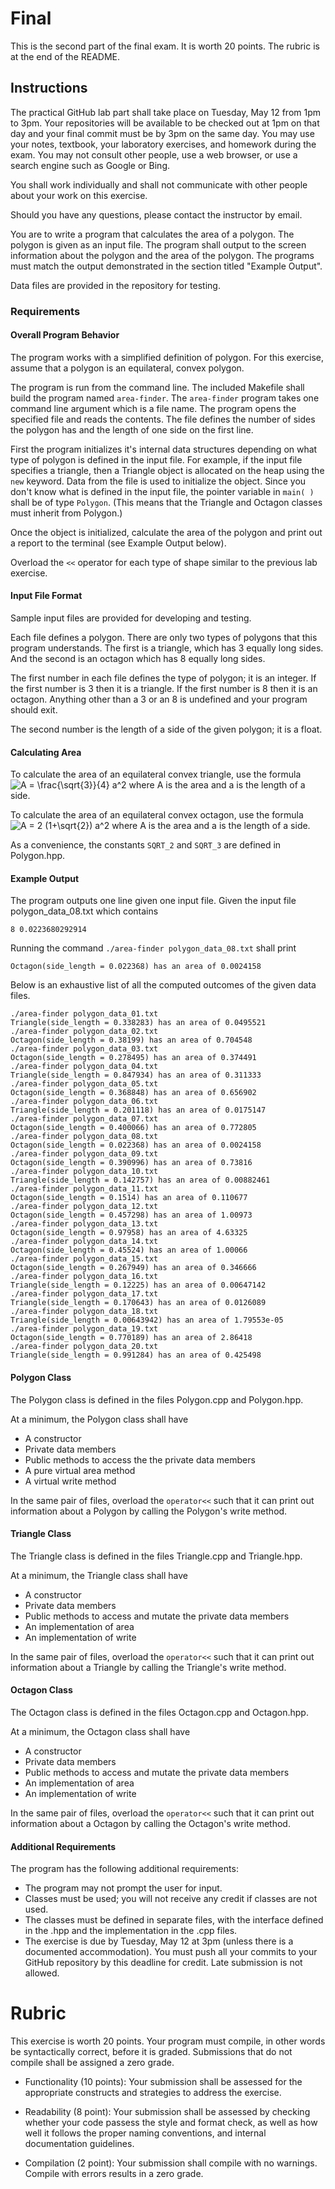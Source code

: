 # Final
This is the second part of the final exam. It is worth 20 points. The rubric is at the end of the README.

## Instructions
The practical GitHub lab part shall take place on Tuesday, May 12 from 1pm to 3pm. Your repositories will be available to be checked out at 1pm on that day and your final commit must be by 3pm on the same day. You may use your notes, textbook, your laboratory exercises, and homework during the exam. You may not consult other people, use a web browser, or use a search engine such as Google or Bing.

You shall work individually and shall not communicate with other people about your work on this exercise.

Should you have any questions, please contact the instructor by email.

You are to write a program that calculates the area of a polygon. The polygon is given as an input file. The program shall output to the screen information about the polygon and the area of the polygon. The programs must match the output demonstrated in the section titled "Example Output".

Data files are provided in the repository for testing.

### Requirements
#### Overall Program Behavior
The program works with a simplified definition of polygon. For this exercise, assume that a polygon is an equilateral, convex polygon.

The program is run from the command line. The included Makefile shall build the program named `area-finder`. The `area-finder` program takes one command line argument which is a file name. The program opens the specified file and reads the contents. The file defines the number of sides the polygon has and the length of one side on the first line.

First the program initializes it's internal data structures depending on what type of polygon is defined in the input file. For example, if the input file specifies a triangle, then a Triangle object is allocated on the heap using the `new` keyword. Data from the file is used to initialize the object. Since you don't know what is defined in the input file, the pointer variable in `main( )` shall be of type `Polygon`. (This means that the Triangle and Octagon classes must inherit from Polygon.)

Once the object is initialized, calculate the area of the polygon and print out a report to the terminal (see Example Output below).

Overload the `<<` operator for each type of shape similar to the previous lab exercise.


#### Input File Format
Sample input files are provided for developing and testing.

Each file defines a polygon. There are only two types of polygons that this program understands. The first is a triangle, which has 3 equally long sides. And the second is an octagon which has 8 equally long sides.

The first number in each file defines the type of polygon; it is an integer. If the first number is 3 then it is a triangle. If the first number is 8 then it is an octagon. Anything other than a 3 or an 8 is undefined and your program should exit.

The second number is the length of a side of the given polygon; it is a float.

#### Calculating Area
To calculate the area of an equilateral convex triangle, use the formula ![A = \frac{\sqrt{3}}{4} a^2](https://render.githubusercontent.com/render/math?math=A%20%3D%20%5Cfrac%7B%5Csqrt%7B3%7D%7D%7B4%7D%20a%5E2) where A is the area and a is the length of a side.

To calculate the area of an equilateral convex octagon, use the formula ![A = 2 (1+\sqrt{2}) a^2](https://render.githubusercontent.com/render/math?math=A%20%3D%202%20%281%2B%5Csqrt%7B2%7D%29%20a%5E2) where A is the area and a is the length of a side.

As a convenience, the constants `SQRT_2` and `SQRT_3` are defined in Polygon.hpp.

#### Example Output
The program outputs one line given one input file.
Given the input file polygon_data_08.txt which contains
```
8 0.0223680292914
```
Running the command `./area-finder polygon_data_08.txt` shall print
```
Octagon(side_length = 0.022368) has an area of 0.0024158
```

Below is an exhaustive list of all the computed outcomes of the given data files.
```
./area-finder polygon_data_01.txt
Triangle(side_length = 0.338283) has an area of 0.0495521
./area-finder polygon_data_02.txt
Octagon(side_length = 0.38199) has an area of 0.704548
./area-finder polygon_data_03.txt
Octagon(side_length = 0.278495) has an area of 0.374491
./area-finder polygon_data_04.txt
Triangle(side_length = 0.847934) has an area of 0.311333
./area-finder polygon_data_05.txt
Octagon(side_length = 0.368848) has an area of 0.656902
./area-finder polygon_data_06.txt
Triangle(side_length = 0.201118) has an area of 0.0175147
./area-finder polygon_data_07.txt
Octagon(side_length = 0.400066) has an area of 0.772805
./area-finder polygon_data_08.txt
Octagon(side_length = 0.022368) has an area of 0.0024158
./area-finder polygon_data_09.txt
Octagon(side_length = 0.390996) has an area of 0.73816
./area-finder polygon_data_10.txt
Triangle(side_length = 0.142757) has an area of 0.00882461
./area-finder polygon_data_11.txt
Octagon(side_length = 0.1514) has an area of 0.110677
./area-finder polygon_data_12.txt
Octagon(side_length = 0.457298) has an area of 1.00973
./area-finder polygon_data_13.txt
Octagon(side_length = 0.97958) has an area of 4.63325
./area-finder polygon_data_14.txt
Octagon(side_length = 0.45524) has an area of 1.00066
./area-finder polygon_data_15.txt
Octagon(side_length = 0.267949) has an area of 0.346666
./area-finder polygon_data_16.txt
Triangle(side_length = 0.12225) has an area of 0.00647142
./area-finder polygon_data_17.txt
Triangle(side_length = 0.170643) has an area of 0.0126089
./area-finder polygon_data_18.txt
Triangle(side_length = 0.00643942) has an area of 1.79553e-05
./area-finder polygon_data_19.txt
Octagon(side_length = 0.770189) has an area of 2.86418
./area-finder polygon_data_20.txt
Triangle(side_length = 0.991284) has an area of 0.425498
```

#### Polygon Class
The Polygon class is defined in the files Polygon.cpp and Polygon.hpp.

At a minimum, the Polygon class shall have

* A constructor
* Private data members
* Public methods to access the the private data members
* A pure virtual area method
* A virtual write method

In the same pair of files, overload the `operator<<` such that it can print out information about a Polygon by calling the Polygon's write method.

#### Triangle Class
The Triangle class is defined in the files Triangle.cpp and Triangle.hpp.

At a minimum, the Triangle class shall have

* A constructor
* Private data members
* Public methods to access and mutate the private data members
* An implementation of area
* An implementation of write

In the same pair of files, overload the `operator<<` such that it can print out information about a Triangle by calling the Triangle's write method.

#### Octagon Class
The Octagon class is defined in the files Octagon.cpp and Octagon.hpp.

At a minimum, the Octagon class shall have

* A constructor
* Private data members
* Public methods to access and mutate the private data members
* An implementation of area
* An implementation of write

In the same pair of files, overload the `operator<<` such that it can print out information about a Octagon by calling the Octagon's write method.

#### Additional Requirements
The program has the following additional requirements:

* The program may not prompt the user for input.
* Classes must be used; you will not receive any credit if classes are not used.
* The classes must be defined in separate files, with the interface defined in the .hpp and the implementation in the .cpp files.
* The exercise is due by Tuesday, May 12 at 3pm (unless there is a documented accommodation). You must push all your commits to your GitHub repository by this deadline for credit. Late submission is not allowed.

# Rubric
This exercise is worth 20 points. Your program must compile, in other words be syntactically correct, before it is graded. Submissions that do not compile shall be assigned a zero grade. 

* Functionality (10 points): Your submission shall be assessed for the appropriate constructs and strategies to address the exercise.

* Readability (8 point): Your submission shall be assessed by checking whether your code passess the style and format check, as well as how well it follows the proper naming conventions, and internal documentation guidelines.

* Compilation (2 point): Your submission shall compile with no warnings. Compile with errors results in a zero grade.


